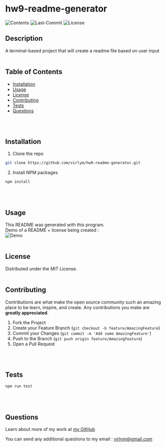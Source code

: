 # **hw9-readme-generator**
  ![Contents](https://img.shields.io/github/languages/top/virlym/hw9-readme-generator)
  ![Last-Commit](https://img.shields.io/github/last-commit/virlym/hw9-readme-generator)
  ![License](https://img.shields.io/github/license/virlym/hw9-readme-generator)
  ## **Description**
  
  A terminal-based project that will create a readme file based on user input
  <br><br>
  
  ## **Table of Contents**
  
  * [Installation](#Installation)
  * [Usage](#Usage)
  * [License](#License)
  * [Contributing](#Contributing)
  * [Tests](#Tests)
  * [Questions](#Questions)
  
  <br><br>
  
  ## **Installation**
  
  1. Clone the repo
  ```sh
  git clone https://github.com/virlym/hw9-readme-generator.git
  ``` 
  2. Install NPM packages
  ```sh
  npm install
  ```
  <br><br>
  
  ## **Usage**
  This README was generated with this program.<br>
  Demo of a README + license being created :<br>
  ![Demo](./assets/readmeDemo.gif)
  <br><br>
  
  ## **License**
  
  Distributed under the MIT License.
  <br><br>
  
  ## **Contributing**
  Contributions are what make the open source community such an amazing place to be learn, inspire, and create. Any contributions you make are **greatly appreciated**.
  
  1. Fork the Project
  2. Create your Feature Branch (`git checkout -b feature/AmazingFeature`)
  3. Commit your Changes (`git commit -m 'Add some AmazingFeature'`)
  4. Push to the Branch (`git push origin feature/AmazingFeature`)
  5. Open a Pull Request
  
  <br><br>
  
  ## **Tests**
  ```sh
  npm run test
  ```
  <br><br>
  
  ## **Questions**
  Learn about more of my work at [my GitHub](https://github.com/virlym)
  
  You can send any additional questions to my email : virlym@gmail.com
